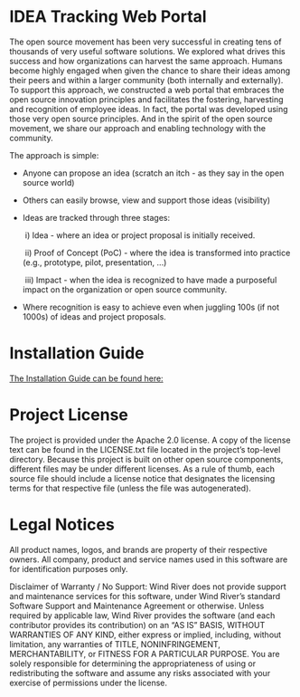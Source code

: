 # IDEA Tracking Web Portal
The open source movement has been very successful in creating tens of thousands of very useful software solutions. We explored what drives this success and how organizations can harvest the same approach. Humans become highly engaged when given the chance to share their ideas among their peers and within a larger community (both internally and externally). To support this approach, we constructed a web portal that embraces the open source innovation principles and facilitates the fostering, harvesting and recognition of employee ideas.  In fact, the portal was developed using those very open source principles. And in the spirit of the open source movement, we share our approach and enabling technology with the community.

The approach is simple:

- Anyone can propose an idea (scratch an itch - as they say in the open source world)

- Others can easily browse, view and support those ideas (visibility)

- Ideas are tracked through three stages: 

  ​		i) Idea - where an idea or project proposal is initially received. 

  ​		ii) Proof of Concept (PoC) - where the idea is transformed into practice (e.g., prototype, pilot, presentation, ...)

  ​		iii) Impact - when the idea is recognized to have made a purposeful impact on the organization or open source community. 

- Where recognition is easy to achieve even when juggling 100s (if not 1000s) of ideas and project proposals.   

# Installation Guide

[The Installation Guide can be found here:](./docs/INSTALLATION.md)

# Project License

The project is provided under the Apache 2.0 license. A copy of the license text can be found in the LICENSE.txt file located in the project’s top-level directory. Because this project is built on other open source components, different files may be under different licenses. As a rule of thumb, each source file should include a license notice that designates the licensing terms for that respective file (unless the file was autogenerated).

# Legal Notices

All product names, logos, and brands are property of their respective owners. All company, 
product and service names used in this software are for identification purposes only. 

Disclaimer of Warranty / No Support: Wind River does not provide support 
and maintenance services for this software, under Wind River’s standard 
Software Support and Maintenance Agreement or otherwise. Unless required 
by applicable law, Wind River provides the software (and each contributor 
provides its contribution) on an “AS IS” BASIS, WITHOUT WARRANTIES OF ANY 
KIND, either express or implied, including, without limitation, any warranties 
of TITLE, NONINFRINGEMENT, MERCHANTABILITY, or FITNESS FOR A PARTICULAR 
PURPOSE. You are solely responsible for determining the appropriateness of 
using or redistributing the software and assume any risks associated with 
your exercise of permissions under the license.




